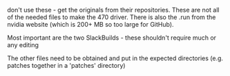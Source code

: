 don't use these - get the originals from their repositories. These are not all of the needed files to make the 470 driver. 
There is also the .run from the nvidia website (which is 200+ MB so too large for GitHub).

Most important are the two SlackBuilds - these shouldn't require much or any editing

The other files need to be obtained and put in the expected directories (e.g. patches together in a 'patches' directory)
